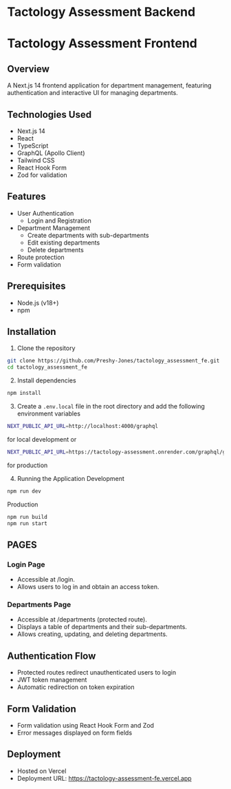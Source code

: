 # Tactology Assessment Backend

# Tactology Assessment Frontend

## Overview
A Next.js 14 frontend application for department management, featuring authentication and interactive UI for managing departments.

## Technologies Used
- Next.js 14
- React
- TypeScript
- GraphQL (Apollo Client)
- Tailwind CSS
- React Hook Form
- Zod for validation

## Features
- User Authentication
  - Login and Registration
- Department Management
  - Create departments with sub-departments
  - Edit existing departments
  - Delete departments
- Route protection
- Form validation

## Prerequisites
- Node.js (v18+)
- npm

## Installation

1. Clone the repository
```bash
git clone https://github.com/Preshy-Jones/tactology_assessment_fe.git
cd tactology_assessment_fe
```

2. Install dependencies
```bash
npm install
```

3. Create a `.env.local` file in the root directory and add the following environment variables
```bash
NEXT_PUBLIC_API_URL=http://localhost:4000/graphql 
```
for local development
or
```bash
NEXT_PUBLIC_API_URL=https://tactology-assessment.onrender.com/graphql/graphql
```
for production

4. Running the Application
Development
```bash
npm run dev
```

Production
```bash
npm run build
npm run start
```

## PAGES

### Login Page
- Accessible at /login.
- Allows users to log in and obtain an access token.

### Departments Page
- Accessible at /departments (protected route).
- Displays a table of departments and their sub-departments.
- Allows creating, updating, and deleting departments.


## Authentication Flow
- Protected routes redirect unauthenticated users to login
- JWT token management
- Automatic redirection on token expiration

## Form Validation
- Form validation using React Hook Form and Zod
- Error messages displayed on form fields

## Deployment
- Hosted on Vercel
- Deployment URL: https://tactology-assessment-fe.vercel.app





